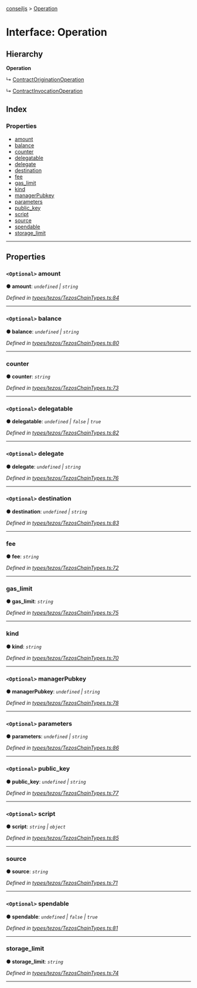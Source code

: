 [conseiljs](../README.md) > [Operation](../interfaces/operation.md)

# Interface: Operation

## Hierarchy

**Operation**

↳  [ContractOriginationOperation](contractoriginationoperation.md)

↳  [ContractInvocationOperation](contractinvocationoperation.md)

## Index

### Properties

* [amount](operation.md#amount)
* [balance](operation.md#balance)
* [counter](operation.md#counter)
* [delegatable](operation.md#delegatable)
* [delegate](operation.md#delegate)
* [destination](operation.md#destination)
* [fee](operation.md#fee)
* [gas_limit](operation.md#gas_limit)
* [kind](operation.md#kind)
* [managerPubkey](operation.md#managerpubkey)
* [parameters](operation.md#parameters)
* [public_key](operation.md#public_key)
* [script](operation.md#script)
* [source](operation.md#source)
* [spendable](operation.md#spendable)
* [storage_limit](operation.md#storage_limit)

---

## Properties

<a id="amount"></a>

### `<Optional>` amount

**● amount**: *`undefined` \| `string`*

*Defined in [types/tezos/TezosChainTypes.ts:84](https://github.com/Cryptonomic/ConseilJS/blob/b4f6349/src/types/tezos/TezosChainTypes.ts#L84)*

___
<a id="balance"></a>

### `<Optional>` balance

**● balance**: *`undefined` \| `string`*

*Defined in [types/tezos/TezosChainTypes.ts:80](https://github.com/Cryptonomic/ConseilJS/blob/b4f6349/src/types/tezos/TezosChainTypes.ts#L80)*

___
<a id="counter"></a>

###  counter

**● counter**: *`string`*

*Defined in [types/tezos/TezosChainTypes.ts:73](https://github.com/Cryptonomic/ConseilJS/blob/b4f6349/src/types/tezos/TezosChainTypes.ts#L73)*

___
<a id="delegatable"></a>

### `<Optional>` delegatable

**● delegatable**: *`undefined` \| `false` \| `true`*

*Defined in [types/tezos/TezosChainTypes.ts:82](https://github.com/Cryptonomic/ConseilJS/blob/b4f6349/src/types/tezos/TezosChainTypes.ts#L82)*

___
<a id="delegate"></a>

### `<Optional>` delegate

**● delegate**: *`undefined` \| `string`*

*Defined in [types/tezos/TezosChainTypes.ts:76](https://github.com/Cryptonomic/ConseilJS/blob/b4f6349/src/types/tezos/TezosChainTypes.ts#L76)*

___
<a id="destination"></a>

### `<Optional>` destination

**● destination**: *`undefined` \| `string`*

*Defined in [types/tezos/TezosChainTypes.ts:83](https://github.com/Cryptonomic/ConseilJS/blob/b4f6349/src/types/tezos/TezosChainTypes.ts#L83)*

___
<a id="fee"></a>

###  fee

**● fee**: *`string`*

*Defined in [types/tezos/TezosChainTypes.ts:72](https://github.com/Cryptonomic/ConseilJS/blob/b4f6349/src/types/tezos/TezosChainTypes.ts#L72)*

___
<a id="gas_limit"></a>

###  gas_limit

**● gas_limit**: *`string`*

*Defined in [types/tezos/TezosChainTypes.ts:75](https://github.com/Cryptonomic/ConseilJS/blob/b4f6349/src/types/tezos/TezosChainTypes.ts#L75)*

___
<a id="kind"></a>

###  kind

**● kind**: *`string`*

*Defined in [types/tezos/TezosChainTypes.ts:70](https://github.com/Cryptonomic/ConseilJS/blob/b4f6349/src/types/tezos/TezosChainTypes.ts#L70)*

___
<a id="managerpubkey"></a>

### `<Optional>` managerPubkey

**● managerPubkey**: *`undefined` \| `string`*

*Defined in [types/tezos/TezosChainTypes.ts:78](https://github.com/Cryptonomic/ConseilJS/blob/b4f6349/src/types/tezos/TezosChainTypes.ts#L78)*

___
<a id="parameters"></a>

### `<Optional>` parameters

**● parameters**: *`undefined` \| `string`*

*Defined in [types/tezos/TezosChainTypes.ts:86](https://github.com/Cryptonomic/ConseilJS/blob/b4f6349/src/types/tezos/TezosChainTypes.ts#L86)*

___
<a id="public_key"></a>

### `<Optional>` public_key

**● public_key**: *`undefined` \| `string`*

*Defined in [types/tezos/TezosChainTypes.ts:77](https://github.com/Cryptonomic/ConseilJS/blob/b4f6349/src/types/tezos/TezosChainTypes.ts#L77)*

___
<a id="script"></a>

### `<Optional>` script

**● script**: *`string` \| `object`*

*Defined in [types/tezos/TezosChainTypes.ts:85](https://github.com/Cryptonomic/ConseilJS/blob/b4f6349/src/types/tezos/TezosChainTypes.ts#L85)*

___
<a id="source"></a>

###  source

**● source**: *`string`*

*Defined in [types/tezos/TezosChainTypes.ts:71](https://github.com/Cryptonomic/ConseilJS/blob/b4f6349/src/types/tezos/TezosChainTypes.ts#L71)*

___
<a id="spendable"></a>

### `<Optional>` spendable

**● spendable**: *`undefined` \| `false` \| `true`*

*Defined in [types/tezos/TezosChainTypes.ts:81](https://github.com/Cryptonomic/ConseilJS/blob/b4f6349/src/types/tezos/TezosChainTypes.ts#L81)*

___
<a id="storage_limit"></a>

###  storage_limit

**● storage_limit**: *`string`*

*Defined in [types/tezos/TezosChainTypes.ts:74](https://github.com/Cryptonomic/ConseilJS/blob/b4f6349/src/types/tezos/TezosChainTypes.ts#L74)*

___

